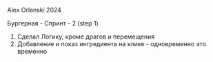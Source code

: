 Alex Orlanski 2024

Бургерная - Спринт - 2 (step 1)

1) Сделал Логику, кроме драгов и перемещения
2) Добавление и показ ингредиента на клике - одновременно это временно



